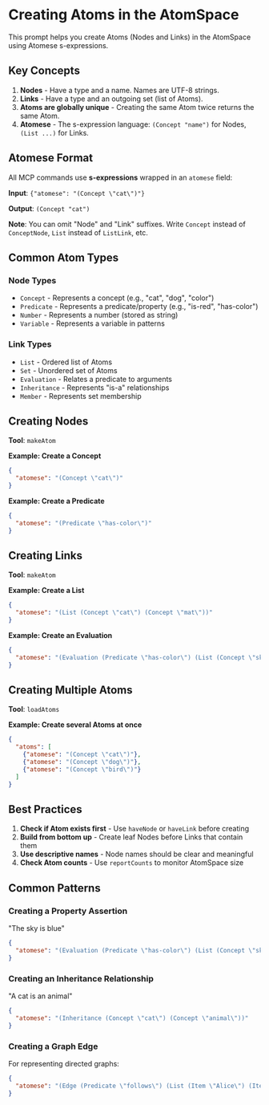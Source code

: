 # Creating Atoms in the AtomSpace

This prompt helps you create Atoms (Nodes and Links) in the AtomSpace using Atomese s-expressions.

## Key Concepts

1. **Nodes** - Have a type and a name. Names are UTF-8 strings.
2. **Links** - Have a type and an outgoing set (list of Atoms).
3. **Atoms are globally unique** - Creating the same Atom twice returns the same Atom.
4. **Atomese** - The s-expression language: `(Concept "name")` for Nodes, `(List ...)` for Links.

## Atomese Format

All MCP commands use **s-expressions** wrapped in an `atomese` field:

**Input**: `{"atomese": "(Concept \"cat\")"}`

**Output**: `(Concept "cat")`

**Note**: You can omit "Node" and "Link" suffixes. Write `Concept` instead of `ConceptNode`, `List` instead of `ListLink`, etc.

## Common Atom Types

### Node Types
- `Concept` - Represents a concept (e.g., "cat", "dog", "color")
- `Predicate` - Represents a predicate/property (e.g., "is-red", "has-color")
- `Number` - Represents a number (stored as string)
- `Variable` - Represents a variable in patterns

### Link Types
- `List` - Ordered list of Atoms
- `Set` - Unordered set of Atoms
- `Evaluation` - Relates a predicate to arguments
- `Inheritance` - Represents "is-a" relationships
- `Member` - Represents set membership

## Creating Nodes

**Tool**: `makeAtom`

**Example: Create a Concept**
```json
{
  "atomese": "(Concept \"cat\")"
}
```

**Example: Create a Predicate**
```json
{
  "atomese": "(Predicate \"has-color\")"
}
```

## Creating Links

**Tool**: `makeAtom`

**Example: Create a List**
```json
{
  "atomese": "(List (Concept \"cat\") (Concept \"mat\"))"
}
```

**Example: Create an Evaluation**
```json
{
  "atomese": "(Evaluation (Predicate \"has-color\") (List (Concept \"sky\") (Concept \"blue\")))"
}
```

## Creating Multiple Atoms

**Tool**: `loadAtoms`

**Example: Create several Atoms at once**
```json
{
  "atoms": [
    {"atomese": "(Concept \"cat\")"},
    {"atomese": "(Concept \"dog\")"},
    {"atomese": "(Concept \"bird\")"}
  ]
}
```

## Best Practices

1. **Check if Atom exists first** - Use `haveNode` or `haveLink` before creating
2. **Build from bottom up** - Create leaf Nodes before Links that contain them
3. **Use descriptive names** - Node names should be clear and meaningful
4. **Check Atom counts** - Use `reportCounts` to monitor AtomSpace size

## Common Patterns

### Creating a Property Assertion
"The sky is blue"
```json
{
  "atomese": "(Evaluation (Predicate \"has-color\") (List (Concept \"sky\") (Concept \"blue\")))"
}
```

### Creating an Inheritance Relationship
"A cat is an animal"
```json
{
  "atomese": "(Inheritance (Concept \"cat\") (Concept \"animal\"))"
}
```

### Creating a Graph Edge
For representing directed graphs:
```json
{
  "atomese": "(Edge (Predicate \"follows\") (List (Item \"Alice\") (Item \"Bob\")))"
}
```
